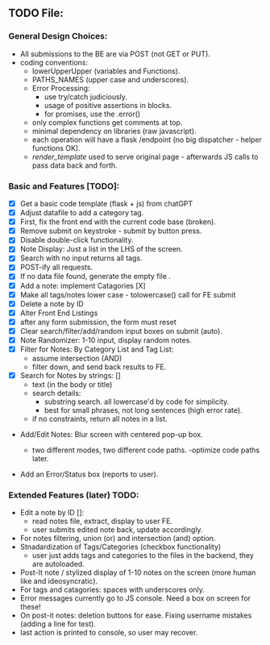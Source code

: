 ## TODO File:




### General Design Choices:
- All submissions to the BE are via POST (not GET or PUT).
- coding conventions:
    - lowerUpperUpper (variables and Functions).
    - PATHS_NAMES (upper case and underscores).
    - Error Processing:
        - use try/catch judiciously.
        - usage of positive assertions in blocks.
        - for promises, use the .error()
    - only complex functions get comments at top.
    - minimal dependency on libraries (raw javascript).
    - each operation will have a flask /endpoint (no big dispatcher - helper functions OK).
    - *render_template* used to serve original page - afterwards JS calls to pass data back and forth.


### Basic and Features [TODO]:
- [X] Get a basic code template (flask + js) from chatGPT 
- [X] Adjust datafile to add a category tag. 
- [X] First, fix the front end with the current code base (broken).
- [X] Remove submit on keystroke - submit by button press.
- [X] Disable double-click functionality.
- [X] Note Display: Just a list in the LHS of the screen.
- [X] Search with no input returns all tags. 
- [X] POST-ify all requests.
- [X] If no data file found, generate the empty file .
- [X] Add a note: implement Catagories [X]
- [X] Make all tags/notes lower case - tolowercase() call for FE submit
- [X] Delete a note by ID 
- [X] Alter Front End Listings
- [X] after any form submission, the form must reset 
- [X] Clear search/filter/add/random input boxes on submit (auto).
- [X] Note Randomizer: 1-10 input, display random notes.
- [X] Filter for Notes: By Category List and Tag List:
    - assume intersection (AND)
    - filter down, and send back results to FE.
- [X] Search for Notes by strings: []
    - text (in the body or title)
    - search details:
        - substring search. all lowercase'd by code for simplicity.
        - best for small phrases, not long sentences (high error rate).
    - if no constraints, return all notes in a list.
- Add/Edit Notes: Blur screen with centered pop-up box.
    - two different modes, two different code paths.
    -optimize code paths later.

- Add an Error/Status box (reports to user).

### Extended Features (later) TODO:
- Edit a note by ID []:
    - read notes file, extract, display to user FE.
    - user submits edited note back, update accordingly.
- For notes filtering, union (or) and intersection (and) option.
- Stnadardization of Tags/Categories (checkbox functionality)
    - user just adds tags and categories to the files in the backend, they are autoloaded.
- Post-It note / stylized display of 1-10 notes on the screen (more human like and ideosyncratic).
- For tags and catagories: spaces with underscores only.
- Error messages currently go to JS console. Need a box on screen for these!
- On post-it notes: deletion buttons for ease.
Fixing username mistakes (adding a line for test).
- last action is printed to console, so user may recover.